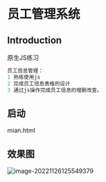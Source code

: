 # 员工管理系统

## Introduction

原生JS练习

~~~python
员工信息管理：
1 熟练使用js
2 完成员工信息表格的设计
3 通过js操作完成员工信息的增删改查。
~~~


## 启动
mian.html

## 效果图

![image-20221126125549379](https://img2022.cnblogs.com/blog/2570053/202211/2570053-20221126125551747-537678152.png)
